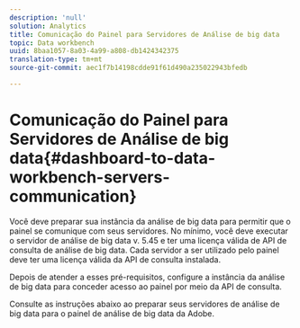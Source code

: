 ```yaml
---
description: 'null'
solution: Analytics
title: Comunicação do Painel para Servidores de Análise de big data
topic: Data workbench
uuid: 8baa1057-8a03-4a99-a808-db1424342375
translation-type: tm+mt
source-git-commit: aec1f7b14198cdde91f61d490a235022943bfedb

---
```



# Comunicação do Painel para Servidores de Análise de big data{#dashboard-to-data-workbench-servers-communication}

Você deve preparar sua instância da análise de big data para permitir que o painel se comunique com seus servidores. No mínimo, você deve executar o servidor de análise de big data v. 5.45 e ter uma licença válida de API de consulta de análise de big data. Cada servidor a ser utilizado pelo painel deve ter uma licença válida da API de consulta instalada.

Depois de atender a esses pré-requisitos, configure a instância da análise de big data para conceder acesso ao painel por meio da API de consulta.

Consulte as instruções abaixo ao preparar seus servidores de análise de big data para o painel de análise de big data da Adobe.
